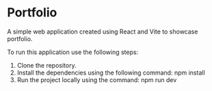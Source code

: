 # Portfolio

A simple web application created using React and Vite to showcase portfolio.

To run this application use the following steps:

1. Clone the repository.
2. Install the dependencies using the following command: npm install
3. Run the project locally using the command: npm run dev